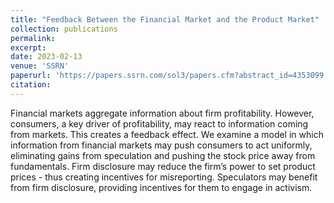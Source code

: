 ```yaml
---
title: "Feedback Between the Financial Market and the Product Market"
collection: publications
permalink: 
excerpt: 
date: 2023-02-13
venue: 'SSRN'
paperurl: 'https://papers.ssrn.com/sol3/papers.cfm?abstract_id=4353099'
citation: 
---
```


Financial markets aggregate information about firm profitability. However, consumers, a key driver of profitability, may react to information coming from markets. This creates a feedback effect. We examine a model in which information from financial markets may push consumers to act uniformly, eliminating gains from speculation and pushing the stock price away from fundamentals. Firm disclosure may reduce the firm’s power to set product prices - thus creating incentives for misreporting. Speculators may benefit from firm disclosure, providing incentives for them to engage in activism.
